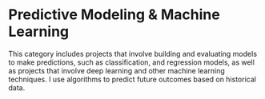 # Predictive Modeling & Machine Learning
This category includes projects that involve building and evaluating models to make predictions, such as classification, and regression models, as well as projects that involve deep learning and other machine learning techniques. I use algorithms to predict future outcomes based on historical data. 
